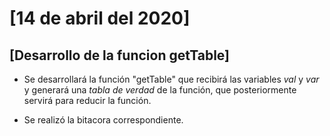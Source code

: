 # [14 de abril del 2020]

## [Desarrollo de la funcion getTable]

+ Se desarrollará la función "getTable" que recibirá las variables *val* y *var* y  generará una *tabla de verdad* de la función, que posteriormente servirá para reducir la función.

+ Se realizó la bitacora correspondiente. 
